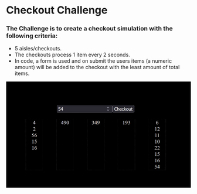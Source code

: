 # Checkout Challenge
### The Challenge is to create a checkout simulation with the following criteria:
- 5 aisles/checkouts.
- The checkouts process 1 item every 2 seconds.
- In code, a form is used and on submit the users items (a numeric amount) will be added to the checkout with the least amount of total items.



![Checkout Challenge](./docs/imgs/checkout_challenge.jpg)
